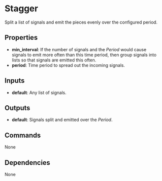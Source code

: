 Stagger
=======
Split a list of signals and emit the pieces evenly over the configured period.

Properties
----------
- **min_interval**: If the number of signals and the *Period* would cause signals to emit more often than this time period, then group signals into lists so that signals are emitted this often.
- **period**: Time period to spread out the incoming signals.

Inputs
------
- **default**: Any list of signals.

Outputs
-------
- **default**: Signals split and emitted over the *Period*.

Commands
--------
None

Dependencies
------------
None

